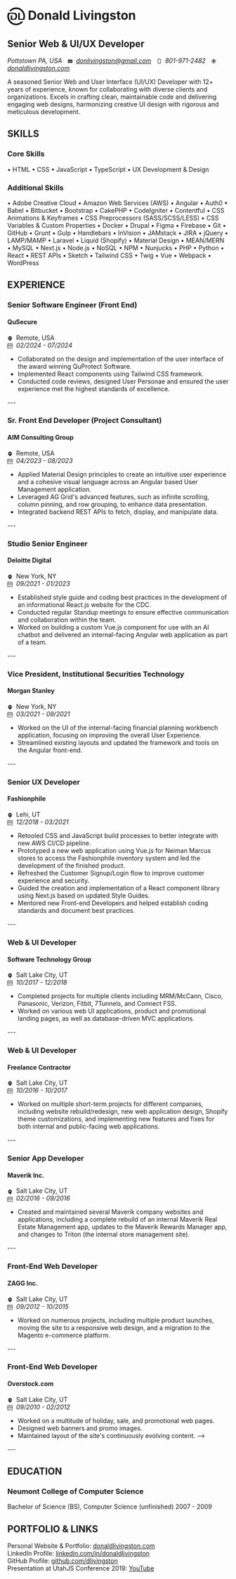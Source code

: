# <img style="max-width: 40px; vertical-align: middle;" width="40" height="40" src="icons/DL-logo-black-trans.png" alt="DL Logo" /> Donald Livingston

## Senior Web & UI/UX Developer
_Pottstown PA, USA <img style="max-width: 12px; vertical-align: middle; margin: 0 0.25rem 0 0.5rem;" width="12" height="12" src="icons/email.svg" alt="Email: " /> donlivingston@gmail.com <img style="max-width: 12px; vertical-align: middle; margin: 0 0.25rem 0 0.5rem;" width="12" height="12" src="icons/phone.svg" alt="Phone: " /> 801-971-2482 <img style="max-width: 12px; vertical-align: middle; margin: 0 0.25rem 0 0.5rem;" width="12" height="12" src="icons/website.svg" alt="Website: " /> [donaldlivingston.com](https://donaldlivingston.com)_  

A seasoned Senior Web and User Interface (UI/UX) Developer with 12+ years of experience, known for collaborating with diverse clients and organizations. Excels in crafting clean, maintainable code and delivering engaging web designs, harmonizing creative UI design with rigorous and meticulous development.

## SKILLS
### Core Skills
• HTML • CSS • JavaScript • TypeScript • UX Development & Design 

### Additional Skills
 • Adobe Creative Cloud • Amazon Web Services (AWS) • Angular • Auth0 • Babel • Bitbucket • Bootstrap • CakePHP • CodeIgniter • Contentful • CSS Animations & Keyframes • CSS Preprocessors (SASS/SCSS/LESS) • CSS Variables & Custom Properties • Docker • Drupal • Figma • Firebase • Git • GitHub • Grunt • Gulp • Handlebars • InVision • JAMstack • JIRA • jQuery • LAMP/MAMP • Laravel • Liquid (Shopify) • Material Design • MEAN/MERN • MySQL • Next.js • Node.js • NoSQL • NPM • Nunjucks • PHP • Python • React • REST APIs • Sketch • Tailwind CSS • Twig • Vue • Webpack • WordPress

## EXPERIENCE  

### Senior Software Engineer (Front End)
<div class="grid"><div class="col-1">

#### QuSecure
<img style="max-width: 12px; vertical-align: middle; margin-right: 0.25rem" width="12" height="12" src="icons/location.svg" alt="Location: " /> Remote, USA  
<img style="max-width: 12px; vertical-align: middle;  margin-right: 0.25rem" width="12" height="12" src="icons/calendar.svg" alt="Dates: " /> _02/2024 - 07/2024_  

</div><div class="col-2">

* Collaborated on the design and implementation of the user interface of the award winning QuProtect Software.
* Implemented React components using Tailwind CSS framework.
* Conducted code reviews, designed User Personae and ensured the user experience met the highest standards of excellence.

</div></div>
---

### Sr. Front End Developer (Project Consultant)
<div class="grid"><div class="col-1">

#### AIM Consulting Group
<img style="max-width: 12px; vertical-align: middle;  margin-right: 0.25rem" width="12" height="12" src="icons/location.svg" alt="Location: " /> Remote, USA  
<img style="max-width: 12px; vertical-align: middle;  margin-right: 0.25rem" width="12" height="12" src="icons/calendar.svg" alt="Dates: " /> _04/2023 - 08/2023_  

</div><div class="col-2">

* Applied Material Design principles to create an intuitive user experience and a cohesive visual language across an Angular based User Management application.  
* Leveraged AG Grid's advanced features, such as infinite scrolling, column pinning, and row grouping, to enhance data presentation.  
* Integrated backend REST APIs to fetch, display, and manipulate data.  

</div></div>
---

### Studio Senior Engineer
<div class="grid"><div class="col-1">

#### Deloitte Digital
<img style="max-width: 12px; vertical-align: middle;  margin-right: 0.25rem" width="12" height="12" src="icons/location.svg" alt="Location: " />  New York, NY  
<img style="max-width: 12px; vertical-align: middle;  margin-right: 0.25rem" width="12" height="12" src="icons/calendar.svg" alt="Dates: " /> _09/2021 - 01/2023_  

</div><div class="col-2">

* Established style guide and coding best practices in the development of an informational React.js website for the CDC.  
* Conducted regular Standup meetings to ensure effective communication and collaboration within the team.  
* Worked on building a custom Vue.js component for use with an AI chatbot and delivered an internal-facing Angular web application as part of a team.  

</div></div>
---

### Vice President, Institutional Securities Technology
<div class="grid"><div class="col-1">

#### Morgan Stanley
<img style="max-width: 12px; vertical-align: middle;  margin-right: 0.25rem" width="12" height="12" src="icons/location.svg" alt="Location: " />  New York, NY  
<img style="max-width: 12px; vertical-align: middle;  margin-right: 0.25rem" width="12" height="12" src="icons/calendar.svg" alt="Dates: " /> _03/2021 - 09/2021_  

</div><div class="col-2">

* Worked on the UI of the internal-facing financial planning workbench application, focusing on improving the overall User Experience.  
* Streamlined existing layouts and updated the framework and tools on the Angular front-end.

</div></div>
---

### Senior UX Developer
<div class="grid"><div class="col-1">

#### Fashionphile
<img style="max-width: 12px; vertical-align: middle;  margin-right: 0.25rem" width="12" height="12" src="icons/location.svg" alt="Location: " />  Lehi, UT  
<img style="max-width: 12px; vertical-align: middle;  margin-right: 0.25rem" width="12" height="12" src="icons/calendar.svg" alt="Dates: " /> _12/2018 - 03/2021_  

</div><div class="col-2">

* Retooled CSS and JavaScript build processes to better integrate with new AWS CI/CD pipeline.  
* Prototyped a new web application using Vue.js for Neiman Marcus stores to access the Fashionphile inventory system and led the development of the finished product.  
* Refreshed the Customer Signup/Login flow to improve customer experience and security.  
* Guided the creation and implementation of a React component library using Next.js based on updated Style Guides.  
* Mentored new Front-end Developers and helped establish coding standards and document best practices.  

</div></div>
---

### Web & UI Developer
<div class="grid"><div class="col-1">

#### Software Technology Group
<img style="max-width: 12px; vertical-align: middle;  margin-right: 0.25rem" width="12" height="12" src="icons/location.svg" alt="Location: " />  Salt Lake City, UT  
<img style="max-width: 12px; vertical-align: middle;  margin-right: 0.25rem" width="12" height="12" src="icons/calendar.svg" alt="Dates: " /> _10/2017 - 12/2018_  

</div><div class="col-2">

* Completed projects for multiple clients including MRM/McCann, Cisco, Panasonic, Verizon, Fitbit, 7Tunnels, and Connect FSS.  
* Worked on various web UI applications, product and promotional landing pages, as well as database-driven MVC applications.  

</div></div>
---

### Web & UI Developer
<div class="grid"><div class="col-1">

#### Freelance Contractor
<img style="max-width: 12px; vertical-align: middle;  margin-right: 0.25rem" width="12" height="12" src="icons/location.svg" alt="Location: " />  Salt Lake City, UT  
<img style="max-width: 12px; vertical-align: middle;  margin-right: 0.25rem" width="12" height="12" src="icons/calendar.svg" alt="Dates: " /> _10/2016 - 10/2017_  

</div><div class="col-2">

* Worked on multiple short-term projects for different companies, including website rebuild/redesign, new web application design, Shopify theme customizations, and implementing new features and fixes for both internal and public-facing web applications.

</div></div>
---

### Senior App Developer
<div class="grid"><div class="col-1">

#### Maverik Inc.
<img style="max-width: 12px; vertical-align: middle;  margin-right: 0.25rem" width="12" height="12" src="icons/location.svg" alt="Location: " />  Salt Lake City, UT  
<img style="max-width: 12px; vertical-align: middle;  margin-right: 0.25rem" width="12" height="12" src="icons/calendar.svg" alt="Dates: " /> _02/2016 - 09/2016_  

</div><div class="col-2">

* Created and maintained several Maverik company websites and applications, including a complete rebuild of an internal Maverik Real Estate Management app, updates to the Maverik Rewards Manager app, and changes to Triton (the internal store management site).

</div></div>
---

### Front-End Web Developer
<div class="grid"><div class="col-1">

#### ZAGG Inc.
<img style="max-width: 12px; vertical-align: middle;  margin-right: 0.25rem" width="12" height="12" src="icons/location.svg" alt="Location: " />  Salt Lake City, UT  
<img style="max-width: 12px; vertical-align: middle;  margin-right: 0.25rem" width="12" height="12" src="icons/calendar.svg" alt="Dates: " /> _09/2012 - 10/2015_  

</div><div class="col-2">

* Worked on numerous projects, including multiple product launches, moving the site to a responsive web design, and a migration to the Magento e-commerce platform.

</div></div>
---

### Front-End Web Developer
<div class="grid"><div class="col-1">

#### Overstock.com
<img style="max-width: 12px; vertical-align: middle;  margin-right: 0.25rem" width="12" height="12" src="icons/location.svg" alt="Location: " />  Salt Lake City, UT  
<img style="max-width: 12px; vertical-align: middle;  margin-right: 0.25rem" width="12" height="12" src="icons/calendar.svg" alt="Dates: " /> _09/2010 - 02/2012_  

</div><div class="col-2">

* Worked on a multitude of holiday, sale, and promotional web pages.  
* Designed web banners and promo images.  
* Maintained layout of the site's continuously evolving content. -->

</div></div>
---

## EDUCATION
### Neumont College of Computer Science
Bachelor of Science (BS), Computer Science (unfinished)
2007 - 2009  

## PORTFOLIO & LINKS
Personal Website & Portfolio: [donaldlivingston.com](https://donaldlivingston.com)  
LinkedIn Profile: [linkedin.com/in/donaldlivingston](https://www.linkedin.com/in/donaldlivingston)  
GitHub Profile: [github.com/dlivingston](https://github.com/dlivingston)  
Presentation at UtahJS Conference 2019: [YouTube](https://www.youtube.com/watch?v=iOZvkuTki2s)  